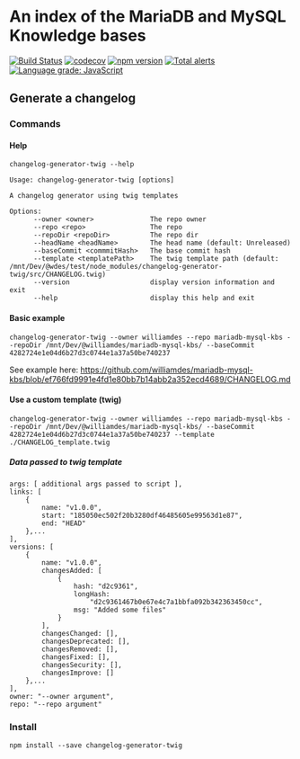 # An index of the MariaDB and MySQL Knowledge bases

[![Build Status](https://travis-ci.com/wdes/changelog.svg?branch=master)](https://travis-ci.com/wdes/changelog)
[![codecov](https://codecov.io/gh/wdes/changelog/branch/master/graph/badge.svg)](https://codecov.io/gh/wdes/changelog)
[![npm version](https://badge.fury.io/js/changelog.svg)](https://badge.fury.io/js/changelog)
[![Total alerts](https://img.shields.io/lgtm/alerts/g/wdes/changelog.svg?logo=lgtm&logoWidth=18)](https://lgtm.com/projects/g/wdes/changelog/alerts/)
[![Language grade: JavaScript](https://img.shields.io/lgtm/grade/javascript/g/wdes/changelog.svg?logo=lgtm&logoWidth=18)](https://lgtm.com/projects/g/wdes/changelog/context:javascript)


## Generate a changelog

### Commands

#### Help

`
changelog-generator-twig --help
`

```
Usage: changelog-generator-twig [options]

A changelog generator using twig templates

Options:
      --owner <owner>              The repo owner
      --repo <repo>                The repo
      --repoDir <repoDir>          The repo dir
      --headName <headName>        The head name (default: Unreleased)
      --baseCommit <commmitHash>   The base commit hash
      --template <templatePath>    The twig template path (default: /mnt/Dev/@wdes/test/node_modules/changelog-generator-twig/src/CHANGELOG.twig)
      --version                    display version information and exit
      --help                       display this help and exit

```

#### Basic example

`
changelog-generator-twig --owner williamdes --repo mariadb-mysql-kbs --repoDir /mnt/Dev/@williamdes/mariadb-mysql-kbs/ --baseCommit 4282724e1e04d6b27d3c0744e1a37a50be740237
`

See example here: https://github.com/williamdes/mariadb-mysql-kbs/blob/ef766fd9991e4fd1e80bb7b14abb2a352ecd4689/CHANGELOG.md

#### Use a custom template (twig)

`
changelog-generator-twig --owner williamdes --repo mariadb-mysql-kbs --repoDir /mnt/Dev/@williamdes/mariadb-mysql-kbs/ --baseCommit 4282724e1e04d6b27d3c0744e1a37a50be740237 --template ./CHANGELOG_template.twig
`

##### Data passed to twig template

```
args: [ additional args passed to script ],
links: [
    {
        name: "v1.0.0",
        start: "185050ec502f20b3280df46485605e99563d1e87",
        end: "HEAD"
    },...
],
versions: [
    {
        name: "v1.0.0",
        changesAdded: [
            {
                hash: "d2c9361",
                longHash:
                    "d2c9361467b0e67e4c7a1bbfa092b342363450cc",
                msg: "Added some files"
            }
        ],
        changesChanged: [],
        changesDeprecated: [],
        changesRemoved: [],
        changesFixed: [],
        changesSecurity: [],
        changesImprove: []
    },...
],
owner: "--owner argument",
repo: "--repo argument"
```

### Install

```
npm install --save changelog-generator-twig
```

